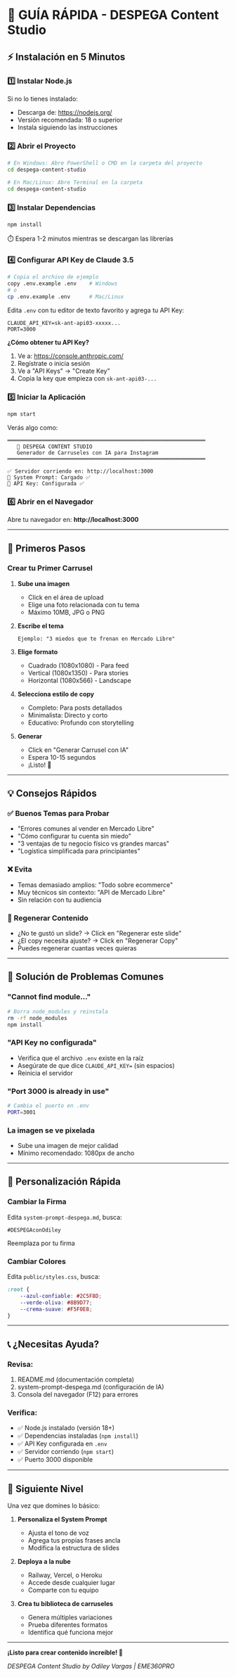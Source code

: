 # 🚀 GUÍA RÁPIDA - DESPEGA Content Studio

## ⚡ Instalación en 5 Minutos

### 1️⃣ Instalar Node.js
Si no lo tienes instalado:
- Descarga de: https://nodejs.org/
- Versión recomendada: 18 o superior
- Instala siguiendo las instrucciones

### 2️⃣ Abrir el Proyecto
```bash
# En Windows: Abre PowerShell o CMD en la carpeta del proyecto
cd despega-content-studio

# En Mac/Linux: Abre Terminal en la carpeta
cd despega-content-studio
```

### 3️⃣ Instalar Dependencias
```bash
npm install
```
⏱️ Espera 1-2 minutos mientras se descargan las librerías

### 4️⃣ Configurar API Key de Claude 3.5
```bash
# Copia el archivo de ejemplo
copy .env.example .env    # Windows
# o
cp .env.example .env      # Mac/Linux
```

Edita `.env` con tu editor de texto favorito y agrega tu API Key:
```
CLAUDE_API_KEY=sk-ant-api03-xxxxx...
PORT=3000
```

**¿Cómo obtener tu API Key?**
1. Ve a: https://console.anthropic.com/
2. Regístrate o inicia sesión
3. Ve a "API Keys" → "Create Key"
4. Copia la key que empieza con `sk-ant-api03-...`

### 5️⃣ Iniciar la Aplicación
```bash
npm start
```

Verás algo como:
```
═══════════════════════════════════════════════════════════════
   🚀 DESPEGA CONTENT STUDIO
   Generador de Carruseles con IA para Instagram
═══════════════════════════════════════════════════════════════

✅ Servidor corriendo en: http://localhost:3000
📝 System Prompt: Cargado ✅
🔑 API Key: Configurada ✅
```

### 6️⃣ Abrir en el Navegador
Abre tu navegador en: **http://localhost:3000**

---

## 🎯 Primeros Pasos

### Crear tu Primer Carrusel

1. **Sube una imagen**
   - Click en el área de upload
   - Elige una foto relacionada con tu tema
   - Máximo 10MB, JPG o PNG

2. **Escribe el tema**
   ```
   Ejemplo: "3 miedos que te frenan en Mercado Libre"
   ```

3. **Elige formato**
   - Cuadrado (1080x1080) - Para feed
   - Vertical (1080x1350) - Para stories
   - Horizontal (1080x566) - Landscape

4. **Selecciona estilo de copy**
   - Completo: Para posts detallados
   - Minimalista: Directo y corto
   - Educativo: Profundo con storytelling

5. **Generar**
   - Click en "Generar Carrusel con IA"
   - Espera 10-15 segundos
   - ¡Listo! 🎉

---

## 💡 Consejos Rápidos

### ✅ Buenos Temas para Probar
- "Errores comunes al vender en Mercado Libre"
- "Cómo configurar tu cuenta sin miedo"
- "3 ventajas de tu negocio físico vs grandes marcas"
- "Logística simplificada para principiantes"

### ❌ Evita
- Temas demasiado amplios: "Todo sobre ecommerce"
- Muy técnicos sin contexto: "API de Mercado Libre"
- Sin relación con tu audiencia

### 🔄 Regenerar Contenido
- ¿No te gustó un slide? → Click en "Regenerar este slide"
- ¿El copy necesita ajuste? → Click en "Regenerar Copy"
- Puedes regenerar cuantas veces quieras

---

## 🐛 Solución de Problemas Comunes

### "Cannot find module..."
```bash
# Borra node_modules y reinstala
rm -rf node_modules
npm install
```

### "API Key no configurada"
- Verifica que el archivo `.env` existe en la raíz
- Asegúrate de que dice `CLAUDE_API_KEY=` (sin espacios)
- Reinicia el servidor

### "Port 3000 is already in use"
```bash
# Cambia el puerto en .env
PORT=3001
```

### La imagen se ve pixelada
- Sube una imagen de mejor calidad
- Mínimo recomendado: 1080px de ancho

---

## 🎨 Personalización Rápida

### Cambiar la Firma
Edita `system-prompt-despega.md`, busca:
```
#DESPEGAconOdiley
```
Reemplaza por tu firma

### Cambiar Colores
Edita `public/styles.css`, busca:
```css
:root {
    --azul-confiable: #2C5F8D;
    --verde-oliva: #8B9D77;
    --crema-suave: #F5F0E8;
}
```

---

## 📞 ¿Necesitas Ayuda?

### Revisa:
1. README.md (documentación completa)
2. system-prompt-despega.md (configuración de IA)
3. Consola del navegador (F12) para errores

### Verifica:
- ✅ Node.js instalado (versión 18+)
- ✅ Dependencias instaladas (`npm install`)
- ✅ API Key configurada en `.env`
- ✅ Servidor corriendo (`npm start`)
- ✅ Puerto 3000 disponible

---

## 🚀 Siguiente Nivel

Una vez que domines lo básico:

1. **Personaliza el System Prompt**
   - Ajusta el tono de voz
   - Agrega tus propias frases ancla
   - Modifica la estructura de slides

2. **Deploya a la nube**
   - Railway, Vercel, o Heroku
   - Accede desde cualquier lugar
   - Comparte con tu equipo

3. **Crea tu biblioteca de carruseles**
   - Genera múltiples variaciones
   - Prueba diferentes formatos
   - Identifica qué funciona mejor

---

**¡Listo para crear contenido increíble! 🎉**

*DESPEGA Content Studio by Odiley Vargas | EME360PRO*
